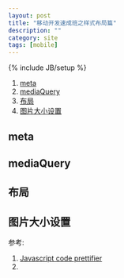 ```yaml
---
layout: post
title: "移动开发速成班之样式布局篇"
description: ""
category: site
tags: [mobile]
---
```

{% include JB/setup %}

<ol class="directory">
	<li>
		<a href="#meta">
			meta
		</a>
	</li>
	<li>
		<a href="#mediaQuery">
			mediaQuery
		</a>
	</li>
	<li>
		<a href="#layout">
			布局
		</a>
	</li>
	<li>
		<a href="#images">
			图片大小设置
		</a>
	</li>
	
</ol>

<h2 id="meta">meta</h2>

				
<h2 id="mediaQuery">mediaQuery</h2>
<h2 id="layout">布局</h2>

<h2 id="images">图片大小设置</h2>







参考:
1. [Javascript code prettifier](http://google-code-prettify.googlecode.com/svn/trunk/README.html) 
2. 













